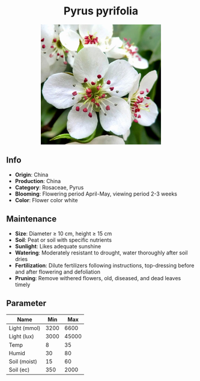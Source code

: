 <h1 align='center'>Pyrus pyrifolia</h1>
<p align="center">
    <img 
        align='center'
        width='320'
        src="../images/pyrus pyrifolia.png" 
        alt='Pyrus pyrifolia' />
</p>

## Info

 - **Origin**: China
 - **Production**: China
 - **Category**: Rosaceae, Pyrus
 - **Blooming**: Flowering period April-May, viewing period 2-3 weeks
 - **Color**: Flower color white

## Maintenance

 - **Size**: Diameter ≥ 10 cm, height ≥ 15 cm
 - **Soil**: Peat or soil with specific nutrients
 - **Sunlight**: Likes adequate sunshine
 - **Watering**: Moderately resistant to drought, water thoroughly after soil dries
 - **Fertilization**: Dilute fertilizers following instructions, top-dressing before and after flowering and defoliation
 - **Pruning**: Remove withered flowers, old, diseased, and dead leaves timely

## Parameter

| Name         | Min  | Max   |
|--------------|------|-------|
| Light (mmol) | 3200 | 6600  |
| Light (lux)  | 3000 | 45000 |
| Temp         | 8    | 35    |
| Humid        | 30   | 80    |
| Soil (moist) | 15   | 60    |
| Soil (ec)    | 350  | 2000  |